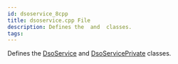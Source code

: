 ```yaml
---
id: dsoservice_8cpp
title: dsoservice.cpp File
description: Defines the  and  classes.
tags:
---
```

Defines the <a href="classDsoService">DsoService</a> and <a href="classDsoServicePrivate">DsoServicePrivate</a> classes.
